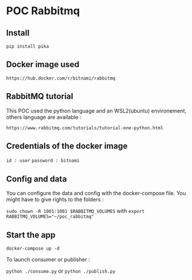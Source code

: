 # POC Rabbitmq

## Install

`pip install pika`

## Docker image used

`https://hub.docker.com/r/bitnami/rabbitmq`

## RabbitMQ tutorial

This POC used the python language and an WSL2(ubuntu) environement, others language are available :

`https://www.rabbitmq.com/tutorials/tutorial-one-python.html`

## Credentials of the docker image

`id : user`
`password : bitnami`

## Config and data

You can configure the data and config with the docker-compose file.
You might have to give rights to the folders :

`sudo chown -R 1001:1001 $RABBITMQ_VOLUMES`
with `export RABBITMQ_VOLUMES="~/poc_rabbitmq"`

## Start the app

`docker-compose up -d`

To launch consumer or publisher :

`python ./consume.py` or `python ./publish.py`

